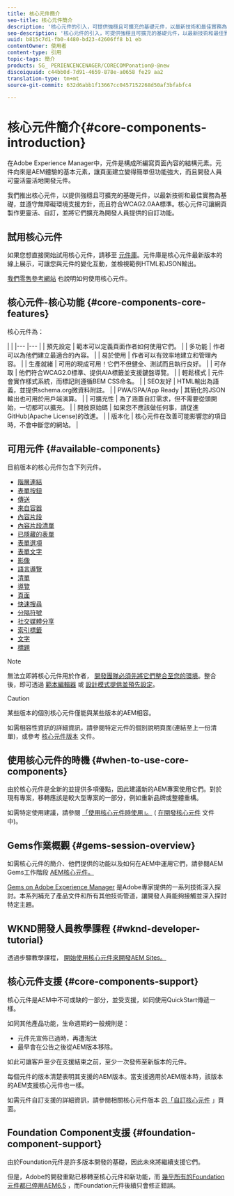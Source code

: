 ```yaml
---
title: 核心元件簡介
seo-title: 核心元件簡介
description: '核心元件的引入，可提供強穩且可擴充的基礎元件，以最新技術和最佳實務為基礎。 '
seo-description: '核心元件的引入，可提供強穩且可擴充的基礎元件，以最新技術和最佳實務為基礎。 '
uuid: b815c7d1-fb0-4480-bd23-42606ff8 b1 eb
contentOwner: 使用者
content-type: 引用
topic-tags: 簡介
products: SG_ PERIENCENCENAGER/CORECOMPonation@-@new
discoiquuid: c44bb0d-7d91-4659-878e-a0658 fe29 aa2
translation-type: tm+mt
source-git-commit: 632d6abb1f13667cc0457152268d50af3bfabfc4

---
```



# 核心元件簡介{#core-components-introduction}

在Adobe Experience Manager中，元件是構成所編寫頁面內容的結構元素。元件向來是AEM體驗的基本元素，讓頁面建立變得簡單但功能強大，而且開發人員可靈活靈活地開發元件。

我們推出核心元件，以提供強穩且可擴充的基礎元件，以最新技術和最佳實務為基礎，並遵守無障礙環境支援方針，而且符合WCAG2.0AA標準。核心元件可讓網頁製作更靈活、自訂，並將它們擴充為開發人員提供的自訂功能。

## 試用核心元件

如果您想直接開始試用核心元件，請移至 [元件庫](http://opensource.adobe.com/aem-core-wcm-components/library.html)。元件庫是核心元件最新版本的線上展示，可讓您與元件的變化互動，並檢視範例HTML和JSON輸出。

[我們零售參考網站](https://helpx.adobe.com/experience-manager/6-4/sites/developing/using/we-retail.html) 也說明如何使用核心元件。

## 核心元件-核心功能 {#core-components-core-features}

核心元件為：

|  |
|--- |--- |
| 預先設定 | 範本可以定義頁面作者如何使用它們。 |
| 多功能 | 作者可以為他們建立最適合的內容。 |
| 易於使用 | 作者可以有效率地建立和管理內容。 |
| 生產就緒 | 可用的現成可用！它們不但健全、測試而且執行良好。 |
| 可存取 | 他們符合WCAG2.0標準、提供AIA標籤並支援鍵盤導覽。 |
| 輕鬆樣式 | 元件會實作樣式系統，而標記則遵循BEM CSS命名。 |
| SEO友好 | HTML輸出為語義，並提供schema.org微資料附註。 |
| PWA/SPA/App Ready | 其簡化的JSON輸出也可用於用戶端演算。 |
| 可擴充性 | 為了涵蓋自訂需求，但不需要從頭開始，一切都可以擴充。 |
| 開放原始碼 | 如果您不應該做任何事，請促進GitHub(Apache License)的改進。 |
| 版本化 | 核心元件在改善可能影響您的項目時，不會中斷您的網站。 |

## 可用元件 {#available-components}

目前版本的核心元件包含下列元件。

* [階層連結](breadcrumb.md)
* [表單按鈕](form-button.md)
* [傳送](carousel.md)
* [來自容器](form-container.md)
* [內容片段](content-fragment-component.md)
* [內容片段清單](content-fragment-list.md)
* [已隱藏的表單](form-hidden.md)
* [表單選項](form-options.md)
* [表單文字](form-text.md)
* [影像](image.md)
* [語言導覽](language-navigation.md)
* [清單](list.md)
* [導覽](navigation.md)
* [頁面](page.md)
* [快速搜尋](quick-search.md)
* [分隔符號](separator.md)
* [社交媒體分享](sharing.md)
* [索引標籤](tabs.md)
* [文字](text.md)
* [標題](title.md)

>[!NOTE]
>
>無法立即將核心元件用於作者， [開發團隊必須先將它們整合至您的環境](using.md)。整合後，即可透過 [範本編輯器](https://helpx.adobe.com/experience-manager/6-5/sites/authoring/using/templates.html) 或 [設計模式提供並預先設定](https://helpx.adobe.com/experience-manager/6-5/sites/authoring/using/default-components-designmode.html)。

>[!CAUTION]
>
>某些版本的個別核心元件僅能與某些版本的AEM相容。
>
>如需相容性資訊的詳細資訊，請參閱特定元件的個別說明頁面(連結至上一份清單)，或參考 [核心元件版本](versions.md) 文件。

## 使用核心元件的時機 {#when-to-use-core-components}

由於核心元件是全新的並提供多項優點，因此建議新的AEM專案使用它們。對於現有專案，移轉應該是較大型專案的一部分，例如重新品牌或整體重構。

如需特定使用建議，請參閱 [「使用核心元件時使用」。](developing.md) ( [在開發核心元件](developing.md) 文件中)。

## Gems作業概觀 {#gems-session-overview}

如需核心元件的簡介、他們提供的功能以及如何在AEM中運用它們，請參閱AEM Gems工作階段 [AEM核心元件。](https://helpx.adobe.com/experience-manager/kt/eseminars/gems/AEM-Core-Components.html)

[Gems on Adobe Experience Manager](https://helpx.adobe.com/experience-manager/kt/eseminars/gems/aem-index.html) 是Adobe專家提供的一系列技術深入探討。本系列補充了產品文件和所有其他技術管道，讓開發人員能夠接觸並深入探討特定主題。

## WKND開發人員教學課程 {#wknd-developer-tutorial}

透過步驟教學課程， [開始使用核心元件來開發AEM Sites。](https://helpx.adobe.com/experience-manager/6-5/sites/developing/using/getting-started.html)

## 核心元件支援 {#core-components-support}

核心元件是AEM中不可或缺的一部分，並受支援，如同使用QuickStart傳遞一樣。

如同其他產品功能，生命週期的一般規則是：

* 元件先宣佈已過時，再遭淘汰
* 最早會在公告之後從AEM版本移除。

如此可讓客戶至少在支援結束之前，至少一次發佈至新版本的元件。

每個元件的版本清楚表明其支援的AEM版本。當支援適用於AEM版本時，該版本的AEM支援核心元件也一樣。

如需元件自訂支援的詳細資訊，請參閱相關核心元件版本 [的「自訂核心元件](customizing.md) 」頁面。

## Foundation Component支援 {#foundation-component-support}

由於Foundation元件是許多版本開發的基礎，因此未來將繼續支援它們。

但是，Adobe的開發重點已移轉至核心元件和新功能，而 [幾乎所有的Foundation元件都已停用AEM6.5](https://helpx.adobe.com/experience-manager/6-5/sites/authoring/using/default-components-foundation.html) ，而Foundation元件後續只會修正錯誤。